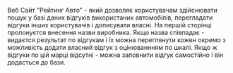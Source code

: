Веб Сайт "Рейтинг Авто" - який дозволяє користувачам здійснювати пошук у базі даних відгуків використаних автомобілів, перегладати відгуки інших користувачів і дописувати власні.
На першій сторінці пропонуєтся внесення назви виробника.
Якщо назва співпадає - видаєтся результат по відгукам і їх можна переглянути кожен окремо з можливість додати власний відгук з оцінюваннням по шкалі.
Якщо ж відгуки по цій марці відсутні - можна заповнити відгук самостійно і він додасться до бази.
